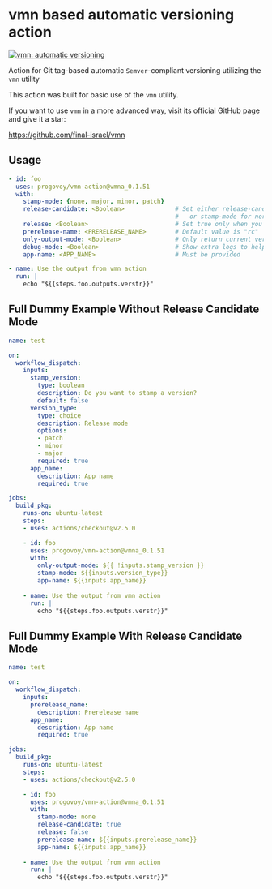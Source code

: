 # vmn based automatic versioning action

[![vmn: automatic versioning](https://img.shields.io/badge/vmn-automatic%20versioning-blue)](https://github.com/final-israel/vmn)

Action for Git tag-based automatic `Semver`-compliant versioning utilizing the `vmn` utility

This action was built for basic use of the `vmn` utility.

If you want to use `vmn` in a more advanced way, visit its official GitHub page and give it a star:

<https://github.com/final-israel/vmn>

## Usage

```yaml
- id: foo
  uses: progovoy/vmn-action@vmna_0.1.51
  with:
    stamp-mode: {none, major, minor, patch}
    release-candidate: <Boolean>              # Set either release-candidate (will create patch release-candidate if this is the first release-candidate) 
                                              #   or stamp-mode for normal stamping
    release: <Boolean>                        # Set true only when you want to release the release-candidate version  
    prerelease-name: <PRERELEASE_NAME>        # Default value is "rc"
    only-output-mode: <Boolean>               # Only return current version to verstr output
    debug-mode: <Boolean>                     # Show extra logs to help us improve VMNA and VMN
    app-name: <APP_NAME>                      # Must be provided

- name: Use the output from vmn action
  run: |
    echo "${{steps.foo.outputs.verstr}}"
```

## Full Dummy Example Without Release Candidate Mode

```yaml
name: test

on:
  workflow_dispatch:
    inputs:
      stamp_version:
        type: boolean
        description: Do you want to stamp a version?
        default: false
      version_type:
        type: choice
        description: Release mode
        options:
        - patch
        - minor
        - major
        required: true
      app_name:
        description: App name
        required: true

jobs:
  build_pkg:
    runs-on: ubuntu-latest
    steps:
    - uses: actions/checkout@v2.5.0

    - id: foo
      uses: progovoy/vmn-action@vmna_0.1.51
      with:
        only-output-mode: ${{ !inputs.stamp_version }}
        stamp-mode: ${{inputs.version_type}}
        app-name: ${{inputs.app_name}}
     
    - name: Use the output from vmn action
      run: |
        echo "${{steps.foo.outputs.verstr}}"

 ```

## Full Dummy Example With Release Candidate Mode

```yaml
name: test

on:
  workflow_dispatch:
    inputs:
      prerelease_name:
        description: Prerelease name
      app_name:
        description: App name
        required: true

jobs:
  build_pkg:
    runs-on: ubuntu-latest
    steps:
    - uses: actions/checkout@v2.5.0

    - id: foo
      uses: progovoy/vmn-action@vmna_0.1.51
      with:
        stamp-mode: none
        release-candidate: true
        release: false
        prerelease-name: ${{inputs.prerelease_name}}
        app-name: ${{inputs.app_name}}
     
    - name: Use the output from vmn action
      run: |
        echo "${{steps.foo.outputs.verstr}}"

 ```
